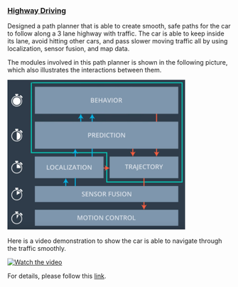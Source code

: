 ### **[Highway Driving](https://github.com/bitsurgeon/CarND_HighwayDriving)**

Designed a path planner that is able to create smooth, safe paths for the car to follow along a 3 lane highway with traffic. The car is able to keep inside its lane, avoid hitting other cars, and pass slower moving traffic all by using localization, sensor fusion, and map data.

The modules involved in this path planner is shown in the following picture, which also illustrates the interactions between them.

<img src="https://raw.githubusercontent.com/bitsurgeon/CarND_HighwayDriving/master/img/flow.png" alt="flow" width="400">  

Here is a video demonstration to show the car is able to navigate through the traffic smoothly.

[![Watch the video](https://img.youtube.com/vi/sgVbp0bBS28/mqdefault.jpg)](https://youtu.be/sgVbp0bBS28)

For details, please follow this [link](https://github.com/bitsurgeon/CarND_HighwayDriving).

